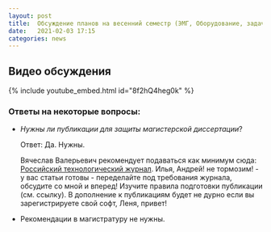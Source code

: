 ```yaml
---
layout: post
title:  Обсуждение планов на весенний семестр (ЭМГ, Оборудование, задачи, статьи и т.п.)
date:   2021-02-03 17:15
categories: news
---
```

## Видео обсуждения

{% include youtube_embed.html id="8f2hQ4heg0k" %}


### Ответы на некоторые вопросы:
* *Нужны ли публикации для защиты магистерской диссертации*?

  Ответ: Да. Нужны. 
  
  Вячеслав Валерьевич рекомендует подаваться как минимум сюда: [Российский технологический журнал](https://www.rtj-mirea.ru/jour/about/submissions#). Илья, Андрей! не тормозим! - у вас статьи готовы - переделайте под требования журнала, обсудите со мной и вперед! Изучите правила подготовки публикации (см. ссылку). В дополнение к публикациям будет не дурно если вы зарегистрируете свой софт, Леня, привет!
  
* Рекомендации в магистратуру не нужны.


  



